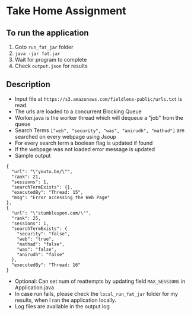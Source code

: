 # Take Home Assignment

## To run the application

1. Goto `run_fat_jar` folder
2. `java -jar fat.jar`
3. Wait for program to complete
4. Check `output.json` for results

## Description
- Input file at `https://s3.amazonaws.com/fieldlens-public/urls.txt` is read.
- The urls are loaded to a concurrent Blocking Queue
- Worker.java is the worker thread which will dequeue a "job" from the queue
- Search Terms `["web", "security", "was", "anirudh", "mathad"]` are searched on every webpage using Jsoup
- For every search term a boolean flag is updated if found
- If the webpage was not loaded error message is updated
- Sample output
```
{
  "url": "\"youtu.be/\"",
  "rank": 21,
  "sessions": 1,
  "searchTermExists": {},
  "executedBy": "Thread: 15",
  "msg": "Error accessing the Web Page"
},
{
  "url": "\"stumbleupon.com/\"",
  "rank": 25,
  "sessions": 1,
  "searchTermExists": {
    "security": "false",
    "web": "true",
    "mathad": "false",
    "was": "false",
    "anirudh": "false"
  },
  "executedBy": "Thread: 16"
}
```
- Optional: Can set num of reattempts by updating field `MAX_SESSIONS` in Application.java
- In case run fails, please check the `local_run_fat_jar` folder for my results, when I ran the application locally.
- Log files are available in the output.log